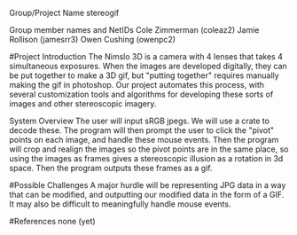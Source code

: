 Group/Project Name
stereogif

Group member names and NetIDs
Cole Zimmerman (coleaz2)
Jamie Rollison (jamesrr3)
Owen Cushing (owenpc2)

#Project Introduction
The Nimslo 3D is a camera with 4 lenses that takes 4 simultaneous exposures. When the images are developed digitally, they can be put together to make a 3D gif, but "putting together" requires manually making the gif in photoshop. Our project automates this process, with several customization tools and algorithms for developing these sorts of images and other stereoscopic imagery.

System Overview
The user will input sRGB jpegs. We will use a crate to decode these. The program will then prompt the user to click the "pivot" points on each image, and handle these mouse events. Then the program will crop and realign the images so the pivot points are in the same place, so using the images as frames gives a stereoscopic illusion as a rotation in 3d space. Then the program outputs these frames as a gif.

#Possible Challenges
A major hurdle will be representing JPG data in a way that can be modified, and outputting our modified data in the form of a GIF. It may also be difficult to meaningfully handle mouse events.

#References
none (yet)

